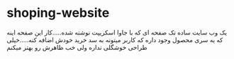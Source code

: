 # shoping-website
یک وب سایت ساده تک صفحه ای که با جاوا اسکریپت نوشته شده.....کار این صفحه اینه که یه سری محصول وجود داره که کاربر میتونه به سد خرید خودش اضافه کنه.....خیلی طراحی خوشگلی نداره ولی خب ظاهرش رو بهتر میکنم
